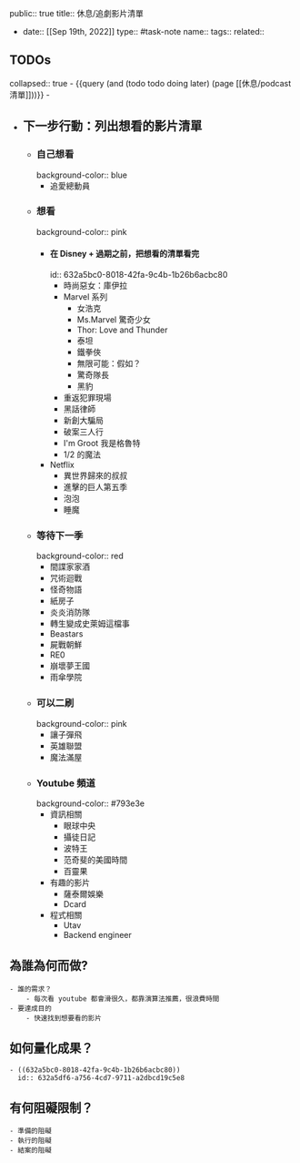 public:: true
title:: 休息/追劇影片清單

- date:: [[Sep 19th, 2022]]
  type:: #task-note
  name::
  tags::
  related::
## TODOs
collapsed:: true
	- {{query (and (todo todo doing later) (page [[休息/podcast清單]]))}}
	-
- ## 下一步行動：列出想看的影片清單
	- ### 自己想看
	  background-color:: blue
		- 追愛總動員
	- ### 想看
	  background-color:: pink
		- #### 在 Disney + 過期之前，把想看的清單看完
		  id:: 632a5bc0-8018-42fa-9c4b-1b26b6acbc80
			- 時尚惡女：庫伊拉
			- Marvel 系列
				- 女浩克
				- Ms.Marvel 驚奇少女
				- Thor: Love and Thunder
				- 泰坦
				- 鐵拳俠
				- 無限可能：假如？
				- 驚奇隊長
				- 黑豹
			- 重返犯罪現場
			- 黑話律師
			- 新創大騙局
			- 破案三人行
			- I'm Groot 我是格魯特
			- 1/2 的魔法
		- Netflix
			- 異世界歸來的叔叔
			- 進擊的巨人第五季
			- 泡泡
			- 睡魔
	- ### 等待下一季
	  background-color:: red
		- 間諜家家酒
		- 咒術迴戰
		- 怪奇物語
		- 紙房子
		- 炎炎消防隊
		- 轉生變成史萊姆這檔事
		- Beastars
		- 屍戰朝鮮
		- RE0
		- 崩壞夢王國
		- 雨傘學院
	- ### 可以二刷
	  background-color:: pink
		- 讓子彈飛
		- 英雄聯盟
		- 魔法滿屋
	- ### Youtube 頻道
	  background-color:: #793e3e
		- 資訊相關
			- 眼球中央
			- 攝徒日記
			- 波特王
			- 范奇斐的美國時間
			- 百靈果
		- 有趣的影片
			- 薩泰爾娛樂
			- Dcard
		- 程式相關
			- Utav
			- Backend engineer
## 為誰為何而做?
	- 誰的需求？
		- 每次看 youtube 都會滑很久，都靠演算法推薦，很浪費時間
	- 要達成目的
		- 快速找到想要看的影片
## 如何量化成果？
	- ((632a5bc0-8018-42fa-9c4b-1b26b6acbc80))
	  id:: 632a5df6-a756-4cd7-9711-a2dbcd19c5e8
## 有何阻礙限制？
	- 準備的阻礙
	- 執行的阻礙
	- 結案的阻礙